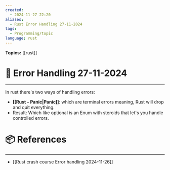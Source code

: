 ```yaml
---
created:
  - 2024-11-27 22:20
aliases:
  - Rust Error Handling 27-11-2024
tags:
  - Programming/topic
language: rust
---
```


**Topics:** [[rust]]

# 📃 Error Handling 27-11-2024

---
In rust there's two ways of handling errors:

- **[[Rust - Panic|Panic]]**: which are terminal errors meaning, Rust will drop and quit everything.
- Result: Which like optional is an Enum with steroids that let's you handle controlled errors.

# 📦 References

---

- [[Rust crash course Error handling 2024-11-26]]
